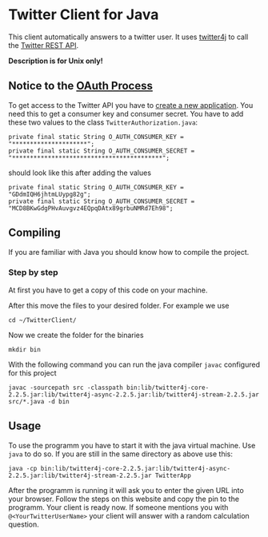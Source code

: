 Twitter Client for Java
=============

This client automatically answers to a twitter user.
It uses [twitter4j](https://github.com/yusuke/twitter4j) to call the [Twitter REST API](https://dev.twitter.com/docs/api).

**Description is for Unix only!**

Notice to the [OAuth Process](https://dev.twitter.com/docs/auth/oauth)
-------

To get access to the Twitter API you have to [create a new application](https://dev.twitter.com/apps/new). You need this to get a consumer key and consumer secret.
You have to add these two values to the class `TwitterAuthorization.java`:

    private final static String O_AUTH_CONSUMER_KEY = "*********************";
    private final static String O_AUTH_CONSUMER_SECRET = "******************************************";

should look like this after adding the values

    private final static String O_AUTH_CONSUMER_KEY = "GDdmIQH6jhtmLUypg82g";
    private final static String O_AUTH_CONSUMER_SECRET = "MCD8BKwGdgPHvAuvgvz4EQpqDAtx89grbuNMRd7Eh98";


Compiling
-------

If you are familiar with Java you should know how to compile the project.

### Step by step

At first you have to get a copy of this code on your machine. 

After this move the files to your desired folder. For example we use

    cd ~/TwitterClient/

Now we create the folder for the binaries

    mkdir bin

With the following command you can run the java compiler `javac` configured 
for this project

    javac -sourcepath src -classpath bin:lib/twitter4j-core-2.2.5.jar:lib/twitter4j-async-2.2.5.jar:lib/twitter4j-stream-2.2.5.jar src/*.java -d bin

Usage
-------

To use the programm you have to start it with the java virtual machine. Use `java` to do so.
If you are still in the same directory as above use this:

    java -cp bin:lib/twitter4j-core-2.2.5.jar:lib/twitter4j-async-2.2.5.jar:lib/twitter4j-stream-2.2.5.jar TwitterApp

After the programm is running it will ask you to enter the given URL into your browser. Follow the steps on this website and copy the pin to the programm.
Your client is ready now. If someone mentions you with `@<YourTwitterUserName>` your client will answer with a random calculation question.
